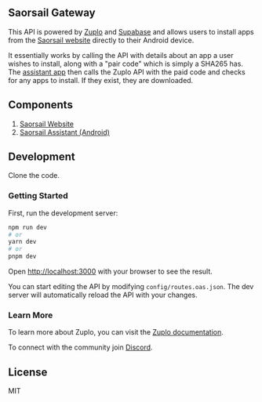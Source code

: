 ## Saorsail Gateway

This API is powered by [Zuplo](https://zuplo.com) and [Supabase](https://supabase.com) and allows users to 
install apps from the [Saorsail website](https://www.saorsail.com) directly to their Android device.

It essentially works by calling the API with details about an app a user wishes to install, along with a "pair code" 
which is simply a SHA265 has. The [assistant app](https://github.com/scottstraughan/saorsail-assistant-android) then
calls the Zuplo API with the paid code and checks for any apps to install. If they exist, they are downloaded.

## Components

1. [Saorsail Website](https://github.com/scottstraughan/saorsail-web)
2. [Saorsail Assistant (Android)](https://github.com/scottstraughan/saorsail-assistant-android)

## Development

Clone the code.

### Getting Started

First, run the development server:

```bash
npm run dev
# or
yarn dev
# or
pnpm dev
```

Open [http://localhost:3000](http://localhost:3000) with your browser to see the
result.

You can start editing the API by modifying `config/routes.oas.json`. The dev
server will automatically reload the API with your changes.

### Learn More

To learn more about Zuplo, you can visit the
[Zuplo documentation](https://zuplo.com/docs).

To connect with the community join [Discord](https://discord.zuplo.com).

## License

MIT
